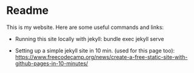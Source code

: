# Readme
This is my website.
Here are some useful commands and links:

- Running this site locally with jekyll:
  bundle exec jekyll serve

- Setting up a simple jekyll site in 10 min. (used for this page too):
  https://www.freecodecamp.org/news/create-a-free-static-site-with-github-pages-in-10-minutes/

